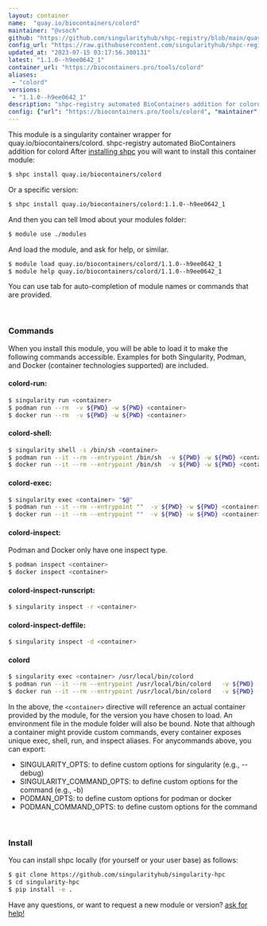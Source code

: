 ```yaml
---
layout: container
name:  "quay.io/biocontainers/colord"
maintainer: "@vsoch"
github: "https://github.com/singularityhub/shpc-registry/blob/main/quay.io/biocontainers/colord/container.yaml"
config_url: "https://raw.githubusercontent.com/singularityhub/shpc-registry/main/quay.io/biocontainers/colord/container.yaml"
updated_at: "2023-07-15 03:17:56.300131"
latest: "1.1.0--h9ee0642_1"
container_url: "https://biocontainers.pro/tools/colord"
aliases:
 - "colord"
versions:
 - "1.1.0--h9ee0642_1"
description: "shpc-registry automated BioContainers addition for colord"
config: {"url": "https://biocontainers.pro/tools/colord", "maintainer": "@vsoch", "description": "shpc-registry automated BioContainers addition for colord", "latest": {"1.1.0--h9ee0642_1": "sha256:cde7f3de1298fa9c6f31bebffb889395a3560edf51b29f5f9c36bf7d52fcc48b"}, "tags": {"1.1.0--h9ee0642_1": "sha256:cde7f3de1298fa9c6f31bebffb889395a3560edf51b29f5f9c36bf7d52fcc48b"}, "docker": "quay.io/biocontainers/colord", "aliases": {"colord": "/usr/local/bin/colord"}}
---
```


This module is a singularity container wrapper for quay.io/biocontainers/colord.
shpc-registry automated BioContainers addition for colord
After [installing shpc](#install) you will want to install this container module:


```bash
$ shpc install quay.io/biocontainers/colord
```

Or a specific version:

```bash
$ shpc install quay.io/biocontainers/colord:1.1.0--h9ee0642_1
```

And then you can tell lmod about your modules folder:

```bash
$ module use ./modules
```

And load the module, and ask for help, or similar.

```bash
$ module load quay.io/biocontainers/colord/1.1.0--h9ee0642_1
$ module help quay.io/biocontainers/colord/1.1.0--h9ee0642_1
```

You can use tab for auto-completion of module names or commands that are provided.

<br>

### Commands

When you install this module, you will be able to load it to make the following commands accessible.
Examples for both Singularity, Podman, and Docker (container technologies supported) are included.

#### colord-run:

```bash
$ singularity run <container>
$ podman run --rm  -v ${PWD} -w ${PWD} <container>
$ docker run --rm  -v ${PWD} -w ${PWD} <container>
```

#### colord-shell:

```bash
$ singularity shell -s /bin/sh <container>
$ podman run --it --rm --entrypoint /bin/sh  -v ${PWD} -w ${PWD} <container>
$ docker run --it --rm --entrypoint /bin/sh  -v ${PWD} -w ${PWD} <container>
```

#### colord-exec:

```bash
$ singularity exec <container> "$@"
$ podman run --it --rm --entrypoint ""  -v ${PWD} -w ${PWD} <container> "$@"
$ docker run --it --rm --entrypoint ""  -v ${PWD} -w ${PWD} <container> "$@"
```

#### colord-inspect:

Podman and Docker only have one inspect type.

```bash
$ podman inspect <container>
$ docker inspect <container>
```

#### colord-inspect-runscript:

```bash
$ singularity inspect -r <container>
```

#### colord-inspect-deffile:

```bash
$ singularity inspect -d <container>
```


#### colord

```bash
$ singularity exec <container> /usr/local/bin/colord
$ podman run --it --rm --entrypoint /usr/local/bin/colord   -v ${PWD} -w ${PWD} <container> -c " $@"
$ docker run --it --rm --entrypoint /usr/local/bin/colord   -v ${PWD} -w ${PWD} <container> -c " $@"
```



In the above, the `<container>` directive will reference an actual container provided
by the module, for the version you have chosen to load. An environment file in the
module folder will also be bound. Note that although a container
might provide custom commands, every container exposes unique exec, shell, run, and
inspect aliases. For anycommands above, you can export:

 - SINGULARITY_OPTS: to define custom options for singularity (e.g., --debug)
 - SINGULARITY_COMMAND_OPTS: to define custom options for the command (e.g., -b)
 - PODMAN_OPTS: to define custom options for podman or docker
 - PODMAN_COMMAND_OPTS: to define custom options for the command

<br>

### Install

You can install shpc locally (for yourself or your user base) as follows:

```bash
$ git clone https://github.com/singularityhub/singularity-hpc
$ cd singularity-hpc
$ pip install -e .
```

Have any questions, or want to request a new module or version? [ask for help!](https://github.com/singularityhub/singularity-hpc/issues)